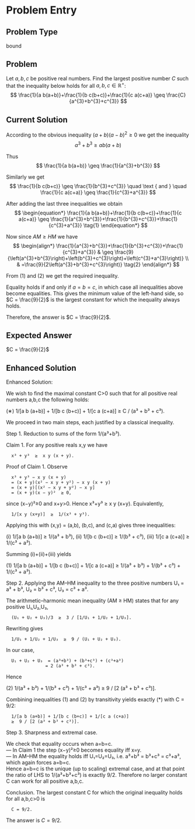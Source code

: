 # Problem Entry

## Problem Type
bound

## Problem
Let $a, b, c$ be positive real numbers. Find the largest positive number $C$ such that the inequality below holds for all $a, b, c \in \mathbb{R}^{+}$:
$$
\frac{1}{a b(a+b)}+\frac{1}{b c(b+c)}+\frac{1}{c a(c+a)} \geq \frac{C}{a^{3}+b^{3}+c^{3}}
$$

## Current Solution
According to the obvious inequality $(a+b)(a-b)^{2} \geq 0$ we get the inequality
$$
a^{3}+b^{3} \geq a b(a+b)
$$

Thus
$$
\frac{1}{a b(a+b)} \geq \frac{1}{a^{3}+b^{3}}
$$

Similarly we get
$$
\frac{1}{b c(b+c)} \geq \frac{1}{b^{3}+c^{3}} \quad \text { and } \quad \frac{1}{c a(c+a)} \geq \frac{1}{c^{3}+a^{3}}
$$

After adding the last three inequalities we obtain
$$
\begin{equation*}
\frac{1}{a b(a+b)}+\frac{1}{b c(b+c)}+\frac{1}{c a(c+a)} \geq \frac{1}{a^{3}+b^{3}}+\frac{1}{b^{3}+c^{3}}+\frac{1}{c^{3}+a^{3}} \tag{1}
\end{equation*}
$$

Now since $A M \geq H M$ we have
$$
\begin{align*}
\frac{1}{a^{3}+b^{3}}+\frac{1}{b^{3}+c^{3}}+\frac{1}{c^{3}+a^{3}} & \geq \frac{9}{\left(a^{3}+b^{3}\right)+\left(b^{3}+c^{3}\right)+\left(c^{3}+a^{3}\right)} \\
& =\frac{9}{2\left(a^{3}+b^{3}+c^{3}\right)} \tag{2}
\end{align*}
$$

From (1) and (2) we get the required inequality.

Equality holds if and only if $a = b = c$, in which case all inequalities above become equalities. This gives the minimum value of the left-hand side, so $C = \frac{9}{2}$ is the largest constant for which the inequality always holds.

Therefore, the answer is $C = \frac{9}{2}$.

## Expected Answer
$C = \frac{9}{2}$

## Enhanced Solution
Enhanced Solution:

We wish to find the maximal constant C>0 such that for all positive real numbers a,b,c the following holds:

  (∗)    1/[a b (a+b)]  +  1/[b c (b+c)]  +  1/[c a (c+a)]  ≥  C / (a³ + b³ + c³).

We proceed in two main steps, each justified by a classical inequality.

Step 1.  Reduction to sums of the form 1/(a³+b³).

Claim 1. For any positive reals x,y we have

      x³ + y³  ≥  x y (x + y).

Proof of Claim 1.  Observe

      x³ + y³ − x y (x + y)
      = (x + y)(x² − x y + y²) − x y (x + y)
      = (x + y)[(x² − x y + y²) − x y]
      = (x + y)(x − y)²  ≥ 0,

since (x−y)²≥0 and x+y>0.  Hence x³+y³ ≥ x y (x+y).  Equivalently,

      1/[x y (x+y)]  ≥  1/(x³ + y³).

Applying this with (x,y) = (a,b), (b,c), and (c,a) gives three inequalities:

  (i)    1/[a b (a+b)]  ≥  1/(a³ + b³),
  (ii)   1/[b c (b+c)]  ≥  1/(b³ + c³),
  (iii)  1/[c a (c+a)]  ≥  1/(c³ + a³).

Summing (i)+(ii)+(iii) yields

  (1)    1/[a b (a+b)] + 1/[b c (b+c)] + 1/[c a (c+a)]
         ≥  1/(a³ + b³) + 1/(b³ + c³) + 1/(c³ + a³).

Step 2.  Applying the AM–HM inequality to the three positive numbers U₁ = a³ + b³, U₂ = b³ + c³, U₃ = c³ + a³.

The arithmetic–harmonic mean inequality (AM ≥ HM) states that for any positive U₁,U₂,U₃,

      (U₁ + U₂ + U₃)/3  ≥  3 / [1/U₁ + 1/U₂ + 1/U₃].

Rewriting gives

      1/U₁ + 1/U₂ + 1/U₃  ≥  9 / (U₁ + U₂ + U₃).

In our case,

      U₁ + U₂ + U₃  = (a³+b³) + (b³+c³) + (c³+a³)
                   = 2 (a³ + b³ + c³).

Hence

  (2)    1/(a³ + b³) + 1/(b³ + c³) + 1/(c³ + a³)
         ≥  9 / [2 (a³ + b³ + c³)].

Combining inequalities (1) and (2) by transitivity yields exactly (*) with C = 9/2:

      1/[a b (a+b)] + 1/[b c (b+c)] + 1/[c a (c+a)]
      ≥  9 / [2 (a³ + b³ + c³)].

Step 3.  Sharpness and extremal case.

We check that equality occurs when a=b=c.  
— In Claim 1 the step (x−y)²≥0 becomes equality iff x=y.  
— In AM–HM the equality holds iff U₁=U₂=U₃, i.e. a³+b³ = b³+c³ = c³+a³, which again forces a=b=c.  
Hence a=b=c is the unique (up to scaling) extremal case, and at that point the ratio of LHS to 1/(a³+b³+c³) is exactly 9/2.  Therefore no larger constant C can work for all positive a,b,c.

Conclusion. The largest constant C for which the original inequality holds for all a,b,c>0 is

      C = 9/2.

The answer is $C=9/2$.
